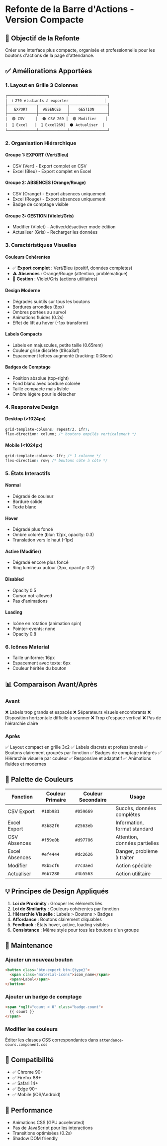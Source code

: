 # Refonte de la Barre d'Actions - Version Compacte

## 🎯 Objectif de la Refonte

Créer une interface plus compacte, organisée et professionnelle pour les boutons d'actions de la page d'attendance.

## ✅ Améliorations Apportées

### 1. **Layout en Grille 3 Colonnes**
```
┌─────────────────────────────────────────────┐
│  ℹ️ 270 étudiants à exporter                │
├─────────────┬─────────────┬─────────────────┤
│   EXPORT    │  ABSENCES   │    GESTION      │
├─────────────┼─────────────┼─────────────────┤
│  🟢 CSV     │  🟠 CSV 269 │  🟣 Modifier    │
│  🔵 Excel   │  🔴 Excel269│  ⚫ Actualiser  │
└─────────────┴─────────────┴─────────────────┘
```

### 2. **Organisation Hiérarchique**

#### **Groupe 1: EXPORT** (Vert/Bleu)
- CSV (Vert) - Export complet en CSV
- Excel (Bleu) - Export complet en Excel

#### **Groupe 2: ABSENCES** (Orange/Rouge)
- CSV (Orange) - Export absences uniquement
- Excel (Rouge) - Export absences uniquement
- Badge de comptage visible

#### **Groupe 3: GESTION** (Violet/Gris)
- Modifier (Violet) - Activer/désactiver mode édition
- Actualiser (Gris) - Recharger les données

### 3. **Caractéristiques Visuelles**

#### **Couleurs Cohérentes**
- ✅ **Export complet** : Vert/Bleu (positif, données complètes)
- ⚠️ **Absences** : Orange/Rouge (attention, problématique)
- 🔧 **Gestion** : Violet/Gris (actions utilitaires)

#### **Design Moderne**
- Dégradés subtils sur tous les boutons
- Bordures arrondies (8px)
- Ombres portées au survol
- Animations fluides (0.2s)
- Effet de lift au hover (-1px transform)

#### **Labels Compacts**
- Labels en majuscules, petite taille (0.65rem)
- Couleur grise discrète (#9ca3af)
- Espacement lettres augmenté (tracking: 0.08em)

#### **Badges de Comptage**
- Position absolue (top-right)
- Fond blanc avec bordure colorée
- Taille compacte mais lisible
- Ombre légère pour le détacher

### 4. **Responsive Design**

#### **Desktop (>1024px)**
```css
grid-template-columns: repeat(3, 1fr);
flex-direction: column; /* boutons empilés verticalement */
```

#### **Mobile (<1024px)**
```css
grid-template-columns: 1fr; /* 1 colonne */
flex-direction: row; /* boutons côte à côte */
```

### 5. **États Interactifs**

#### **Normal**
- Dégradé de couleur
- Bordure solide
- Texte blanc

#### **Hover**
- Dégradé plus foncé
- Ombre colorée (blur: 12px, opacity: 0.3)
- Translation vers le haut (-1px)

#### **Active (Modifier)**
- Dégradé encore plus foncé
- Ring lumineux autour (3px, opacity: 0.2)

#### **Disabled**
- Opacity 0.5
- Cursor not-allowed
- Pas d'animations

#### **Loading**
- Icône en rotation (animation spin)
- Pointer-events: none
- Opacity 0.8

### 6. **Icônes Material**
- Taille uniforme: 16px
- Espacement avec texte: 6px
- Couleur héritée du bouton

## 📊 Comparaison Avant/Après

### **Avant**
❌ Labels trop grands et espacés
❌ Séparateurs visuels encombrants
❌ Disposition horizontale difficile à scanner
❌ Trop d'espace vertical
❌ Pas de hiérarchie claire

### **Après**
✅ Layout compact en grille 3x2
✅ Labels discrets et professionnels
✅ Boutons clairement groupés par fonction
✅ Badges de comptage intégrés
✅ Hiérarchie visuelle par couleur
✅ Responsive et adaptatif
✅ Animations fluides et modernes

## 🎨 Palette de Couleurs

| Fonction | Couleur Primaire | Couleur Secondaire | Usage |
|----------|-----------------|-------------------|-------|
| CSV Export | `#10b981` | `#059669` | Succès, données complètes |
| Excel Export | `#3b82f6` | `#2563eb` | Information, format standard |
| CSV Absences | `#f59e0b` | `#d97706` | Attention, données partielles |
| Excel Absences | `#ef4444` | `#dc2626` | Danger, problème à traiter |
| Modifier | `#8b5cf6` | `#7c3aed` | Action spéciale |
| Actualiser | `#6b7280` | `#4b5563` | Action utilitaire |

## 💡 Principes de Design Appliqués

1. **Loi de Proximity** : Grouper les éléments liés
2. **Loi de Similarity** : Couleurs cohérentes par fonction
3. **Hiérarchie Visuelle** : Labels > Boutons > Badges
4. **Affordance** : Boutons clairement cliquables
5. **Feedback** : États hover, active, loading visibles
6. **Consistance** : Même style pour tous les boutons d'un groupe

## 🔧 Maintenance

### Ajouter un nouveau bouton
```html
<button class="btn-export btn-{type}">
  <span class="material-icons">icon_name</span>
  <span>Label</span>
</button>
```

### Ajouter un badge de comptage
```html
<span *ngIf="count > 0" class="badge-count">
  {{ count }}
</span>
```

### Modifier les couleurs
Éditer les classes CSS correspondantes dans `attendance-cours.component.css`

## 📱 Compatibilité

- ✅ Chrome 90+
- ✅ Firefox 88+
- ✅ Safari 14+
- ✅ Edge 90+
- ✅ Mobile (iOS/Android)

## 🚀 Performance

- Animations CSS (GPU accelerated)
- Pas de JavaScript pour les interactions
- Transitions optimisées (0.2s)
- Shadow DOM friendly
